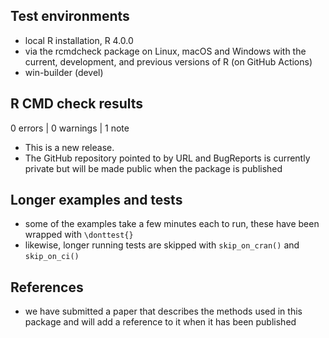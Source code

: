 ## Test environments

* local R installation, R 4.0.0
* via the rcmdcheck package on Linux, macOS and Windows with the current,
  development, and previous versions of R (on GitHub Actions)
* win-builder (devel)

## R CMD check results

0 errors | 0 warnings | 1 note

* This is a new release.
* The GitHub repository pointed to by URL and BugReports is currently private
  but will be made public when the package is published

## Longer examples and tests

* some of the examples take a few minutes each to run, these have been wrapped
  with `\donttest{}`
* likewise, longer running tests are skipped with `skip_on_cran()` and
  `skip_on_ci()`

## References

* we have submitted a paper that describes the methods used in this package
  and will add a reference to it when it has been published

